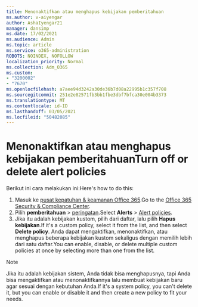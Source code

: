 ```yaml
---
title: Menonaktifkan atau menghapus kebijakan pemberitahuan
ms.author: v-aiyengar
author: AshaIyengar21
manager: dansimp
ms.date: 17/02/2021
ms.audience: Admin
ms.topic: article
ms.service: o365-administration
ROBOTS: NOINDEX, NOFOLLOW
localization_priority: Normal
ms.collection: Adm_O365
ms.custom:
- "3200002"
- "7670"
ms.openlocfilehash: a7aee94d3242a30de36b7d08a22995b1c357f708
ms.sourcegitcommit: 251e2e82571fb3bb1fbe3dbf7bfca30e004b3373
ms.translationtype: MT
ms.contentlocale: id-ID
ms.lasthandoff: 03/05/2021
ms.locfileid: "50482085"
---
```

# <a name="turn-off-or-delete-alert-policies"></a><span data-ttu-id="8b70d-102">Menonaktifkan atau menghapus kebijakan pemberitahuan</span><span class="sxs-lookup"><span data-stu-id="8b70d-102">Turn off or delete alert policies</span></span>

<span data-ttu-id="8b70d-103">Berikut ini cara melakukan ini:</span><span class="sxs-lookup"><span data-stu-id="8b70d-103">Here's how to do this:</span></span>

1. <span data-ttu-id="8b70d-104">Masuk ke [pusat kepatuhan & keamanan Office 365](https://go.microsoft.com/fwlink/p/?linkid=2077143).</span><span class="sxs-lookup"><span data-stu-id="8b70d-104">Go to the [Office 365 Security & Compliance Center](https://go.microsoft.com/fwlink/p/?linkid=2077143).</span></span>
1. <span data-ttu-id="8b70d-105">Pilih **pemberitahuan**  >  [peringatan](https://go.microsoft.com/fwlink/?linkid=2103208).</span><span class="sxs-lookup"><span data-stu-id="8b70d-105">Select **Alerts** > [Alert policies](https://go.microsoft.com/fwlink/?linkid=2103208).</span></span>
1. <span data-ttu-id="8b70d-106">Jika itu adalah kebijakan kustom, pilih dari daftar, lalu pilih **Hapus kebijakan**.</span><span class="sxs-lookup"><span data-stu-id="8b70d-106">If it's a custom policy, select it from the list, and then select **Delete policy**.</span></span> <span data-ttu-id="8b70d-107">Anda dapat mengaktifkan, menonaktifkan, atau menghapus beberapa kebijakan kustom sekaligus dengan memilih lebih dari satu daftar.</span><span class="sxs-lookup"><span data-stu-id="8b70d-107">You can enable, disable, or delete multiple custom policies at once by selecting more than one from the list.</span></span>

> [!NOTE]
> <span data-ttu-id="8b70d-108">Jika itu adalah kebijakan sistem, Anda tidak bisa menghapusnya, tapi Anda bisa mengaktifkan atau menonaktifkannya lalu membuat kebijakan baru agar sesuai dengan kebutuhan Anda.</span><span class="sxs-lookup"><span data-stu-id="8b70d-108">If it's a system policy, you can't delete it, but you can enable or disable it and then create a new policy to fit your needs.</span></span>
